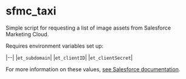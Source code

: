 # sfmc_taxi

Simple script for requesting a list of image assets from Salesforce Marketing Cloud.

Requires environment variables set up:

|--|
|`et_subdomain`|
|`et_clientID`|
|`et_clientSecret`|

For more information on these values, [see Salesforce documentation](https://developer.salesforce.com/docs/marketing/marketing-cloud/guide/access-token-s2s.html).

      
